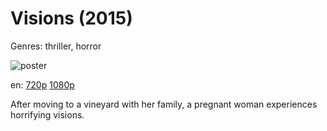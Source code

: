 # Visions (2015)

Genres: thriller, horror

![poster](http://image.tmdb.org/t/p/w500/iQzOtOVBrhGTNgVa0gyrpvzq7Ej.jpg)

en:
  [720p](magnet:?xt=urn:btih:324325C4F87149584B7783777004ECB7974F0064&tr=udp://glotorrents.pw:6969/announce&tr=udp://tracker.opentrackr.org:1337/announce&tr=udp://torrent.gresille.org:80/announce&tr=udp://tracker.openbittorrent.com:80&tr=udp://tracker.coppersurfer.tk:6969&tr=udp://tracker.leechers-paradise.org:6969&tr=udp://p4p.arenabg.ch:1337&tr=udp://tracker.internetwarriors.net:1337)
  [1080p](magnet:?xt=urn:btih:C01E64BACA201B2BE47C87DC86371FD2FED3930B&tr=udp://glotorrents.pw:6969/announce&tr=udp://tracker.opentrackr.org:1337/announce&tr=udp://torrent.gresille.org:80/announce&tr=udp://tracker.openbittorrent.com:80&tr=udp://tracker.coppersurfer.tk:6969&tr=udp://tracker.leechers-paradise.org:6969&tr=udp://p4p.arenabg.ch:1337&tr=udp://tracker.internetwarriors.net:1337)
  


After moving to a vineyard with her family, a pregnant woman experiences horrifying visions.